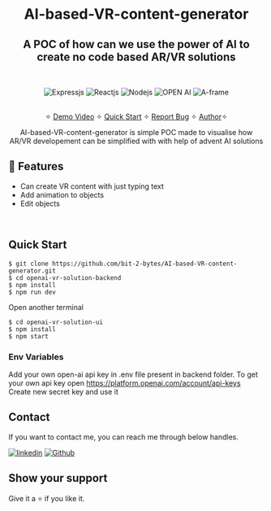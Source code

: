 <h1 align="center">AI-based-VR-content-generator</h1> 

<h2 align="center">A POC of how can we use the power of AI to create no code based AR/VR solutions</h2>

<br />
<p align="center">
    <img src="https://img.shields.io/badge/Express.js-000000?style=for-the-badge&logo=express&logoColor=white" alt="Expressjs" />
    <img src="https://img.shields.io/badge/React-20232A?style=for-the-badge&logo=react&logoColor=61DAFB" alt="Reactjs" />
    <img src="https://img.shields.io/badge/Node.js-339933?style=for-the-badge&logo=nodedotjs&logoColor=white" alt="Nodejs" />
    <img src="https://img.shields.io/badge/Open.ai-blue?style=for-the-badge&logo=openai&logoColor=white" alt="OPEN AI" />
    <img src="https://img.shields.io/badge/aframe.js-pink?style=for-the-badge&logo=aframe&logoColor=blue" alt="A-frame" />
</p>

<p align="center"> 
    <br />&#10023;
    <a href="https://www.linkedin.com/feed/update/urn:li:activity:7078364890863697920/">Demo Video</a>   &#10023;
    <a href="#Quick-Start">Quick Start</a>   &#10023;    
    <a href="https://github.com/bit-2-bytes/AI-based-VR-content-generator/issues">Report Bug</a>   &#10023;
    <a href="#Contact">Author</a>&#10023;
  </p>
  

<p align="center"> 
    AI-based-VR-content-generator is simple POC made to visualise how AR/VR developement can be simplified with with help of advent AI solutions
</p>


## 🚀 Features
- Can create VR content with just typing text
- Add animation to objects
- Edit objects
<br />



## Quick Start

```shell
$ git clone https://github.com/bit-2-bytes/AI-based-VR-content-generator.git
$ cd openai-vr-solution-backend
$ npm install
$ npm run dev
```

Open another terminal
```shell
$ cd openai-vr-solution-ui
$ npm install
$ npm start
```

### Env Variables

Add your own open-ai api key in .env file present in backend folder.
To get your own api key open https://platform.openai.com/account/api-keys
Create new secret key and use it


## Contact
If you want to contact me, you can reach me through below handles.

[![linkedin](https://img.shields.io/badge/AJAI_S_S-0077B5?style=for-the-badge&logo=linkedin&logoColor=white)](https://www.linkedin.com/in/ajai-s-s/)
[![Github](https://img.shields.io/badge/AJAI_S_S-20232A?style=for-the-badge&logo=Github&logoColor=white)](https://github.com/bit-2-bytes)

## Show your support

Give it a ⭐️ if you like it.
